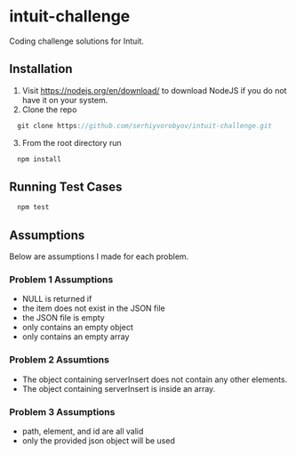 # intuit-challenge
Coding challenge solutions for Intuit.

## Installation
1. Visit https://nodejs.org/en/download/ to download NodeJS if you do not have it on your system.
2. Clone the repo
``` javascript
  git clone https://github.com/serhiyvorobyov/intuit-challenge.git
 ```
3. From the root directory run 
``` javascript
  npm install
```
## Running Test Cases
``` javascript
  npm test
```
## Assumptions
Below are assumptions I made for each problem.

### Problem 1 Assumptions
* NULL is returned if 
 * the item does not exist in the JSON file
 * the JSON file is empty
 * only contains an empty object
 * only contains an empty array

### Problem 2 Assumtions
* The object containing serverInsert does not contain any other elements.
* The object containing serverInsert is inside an array.

### Problem 3 Assumptions
* path, element, and id are all valid
* only the provided json object will be used 

